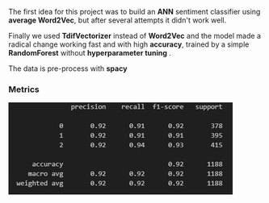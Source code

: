The first idea for this project was to build an **ANN** sentiment classifier using **average Word2Vec**, but after several attempts it didn't work well.

Finally we used **TdifVectorizer** instead of **Word2Vec** and the model made a radical change working fast and with high **accuracy**, trained by a simple **RandomForest** without **hyperparameter tuning** .

The data is pre-process with **spacy**
### Metrics

![rfreport.jpg](rfreport.jpg)
